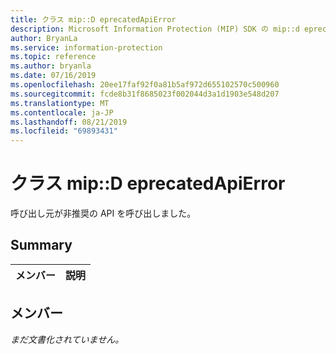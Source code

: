 ```yaml
---
title: クラス mip::D eprecatedApiError
description: Microsoft Information Protection (MIP) SDK の mip::d eprecatedapierror クラスについて説明します。
author: BryanLa
ms.service: information-protection
ms.topic: reference
ms.author: bryanla
ms.date: 07/16/2019
ms.openlocfilehash: 20ee17faf92f0a81b5af972d655102570c500960
ms.sourcegitcommit: fcde8b31f8685023f002044d3a1d1903e548d207
ms.translationtype: MT
ms.contentlocale: ja-JP
ms.lasthandoff: 08/21/2019
ms.locfileid: "69893431"
---
```

# <a name="class-mipdeprecatedapierror"></a>クラス mip::D eprecatedApiError 
呼び出し元が非推奨の API を呼び出しました。
  
## <a name="summary"></a>Summary
 メンバー                        | 説明                                
--------------------------------|---------------------------------------------
  
## <a name="members"></a>メンバー
_まだ文書化されていません。_
